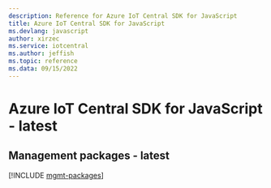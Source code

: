 ```yaml
---
description: Reference for Azure IoT Central SDK for JavaScript
title: Azure IoT Central SDK for JavaScript
ms.devlang: javascript
author: xirzec
ms.service: iotcentral
ms.author: jeffish
ms.topic: reference
ms.data: 09/15/2022
---
```

# Azure IoT Central SDK for JavaScript - latest

## Management packages - latest
[!INCLUDE [mgmt-packages](iot-central-mgmt-index.md)]